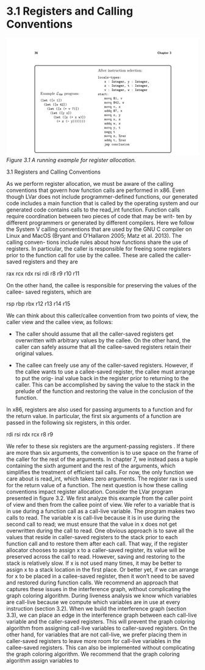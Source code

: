 # 3.1 Registers and Calling Conventions

![Figure 3.1 A running...](images/page_50_vector_312.png)
*Figure 3.1 A running example for register allocation.*

3.1 Registers and Calling Conventions

As we perform register allocation, we must be aware of the calling conventions that govern how function calls are performed in x86. Even though LVar does not include programmer-defined functions, our generated code includes a main function that is called by the operating system and our generated code contains calls to the read_int function. Function calls require coordination between two pieces of code that may be writ- ten by different programmers or generated by different compilers. Here we follow the System V calling conventions that are used by the GNU C compiler on Linux and MacOS (Bryant and O’Hallaron 2005; Matz et al. 2013). The calling conven- tions include rules about how functions share the use of registers. In particular, the caller is responsible for freeing some registers prior to the function call for use by the callee. These are called the caller-saved registers and they are

rax rcx rdx rsi rdi r8 r9 r10 r11

On the other hand, the callee is responsible for preserving the values of the callee- saved registers, which are

rsp rbp rbx r12 r13 r14 r15

We can think about this caller/callee convention from two points of view, the caller view and the callee view, as follows:

* The caller should assume that all the caller-saved registers get overwritten with
  arbitrary values by the callee. On the other hand, the caller can safely assume
  that all the callee-saved registers retain their original values.

* The callee can freely use any of the caller-saved registers. However, if the callee
  wants to use a callee-saved register, the callee must arrange to put the orig-
  inal value back in the register prior to returning to the caller. This can be
  accomplished by saving the value to the stack in the prelude of the function
  and restoring the value in the conclusion of the function.

In x86, registers are also used for passing arguments to a function and for the return value. In particular, the first six arguments of a function are passed in the following six registers, in this order.

rdi rsi rdx rcx r8 r9

We refer to these six registers are the argument-passing registers . If there are more than six arguments, the convention is to use space on the frame of the caller for the rest of the arguments. In chapter 7, we instead pass a tuple containing the sixth argument and the rest of the arguments, which simplifies the treatment of efficient tail calls. For now, the only function we care about is read_int, which takes zero arguments. The register rax is used for the return value of a function. The next question is how these calling conventions impact register allocation. Consider the LVar program presented in figure 3.2. We first analyze this example from the caller point of view and then from the callee point of view. We refer to a variable that is in use during a function call as a call-live variable. The program makes two calls to read. The variable x is call-live because it is in use during the second call to read; we must ensure that the value in x does not get overwritten during the call to read. One obvious approach is to save all the values that reside in caller-saved registers to the stack prior to each function call and to restore them after each call. That way, if the register allocator chooses to assign x to a caller-saved register, its value will be preserved across the call to read. However, saving and restoring to the stack is relatively slow. If x is not used many times, it may be better to assign x to a stack location in the first place. Or better yet, if we can arrange for x to be placed in a callee-saved register, then it won’t need to be saved and restored during function calls. We recommend an approach that captures these issues in the interference graph, without complicating the graph coloring algorithm. During liveness analysis we know which variables are call-live because we compute which variables are in use at every instruction (section 3.2). When we build the interference graph (section 3.3), we can place an edge in the interference graph between each call-live variable and the caller-saved registers. This will prevent the graph coloring algorithm from assigning call-live variables to caller-saved registers. On the other hand, for variables that are not call-live, we prefer placing them in caller-saved registers to leave more room for call-live variables in the callee-saved registers. This can also be implemented without complicating the graph coloring algorithm. We recommend that the graph coloring algorithm assign variables to

